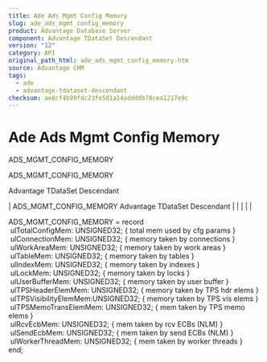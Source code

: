 ```yaml
---
title: Ade Ads Mgmt Config Memory
slug: ade_ads_mgmt_config_memory
product: Advantage Database Server
component: Advantage TDataSet Descendant
version: "12"
category: API
original_path_html: ade_ads_mgmt_config_memory.htm
source: Advantage CHM
tags:
  - ade
  - advantage-tdataset-descendant
checksum: ae8cf4b99fdc23fe5d1a14addddb78cea1217e9c
---
```


# Ade Ads Mgmt Config Memory

ADS\_MGMT\_CONFIG\_MEMORY

ADS\_MGMT\_CONFIG\_MEMORY

Advantage TDataSet Descendant

| ADS\_MGMT\_CONFIG\_MEMORY  Advantage TDataSet Descendant |  |  |  |  |

ADS\_MGMT\_CONFIG\_MEMORY = record  
  ulTotalConfigMem: UNSIGNED32; { total mem used by cfg params }   
  ulConnectionMem: UNSIGNED32; { memory taken by connections }   
  ulWorkAreaMem: UNSIGNED32; { memory taken by work areas }   
  ulTableMem: UNSIGNED32; { memory taken by tables }   
  ulIndexMem: UNSIGNED32; { memory taken by indexes }   
  ulLockMem: UNSIGNED32; { memory taken by locks }   
  ulUserBufferMem: UNSIGNED32; { memory taken by user buffer }   
  ulTPSHeaderElemMem: UNSIGNED32; { memory taken by TPS hdr elems }   
  ulTPSVisibilityElemMem:UNSIGNED32; { memory taken by TPS vis elems }   
  ulTPSMemoTransElemMem: UNSIGNED32; { mem taken by TPS memo elems }   
  ulRcvEcbMem: UNSIGNED32; { mem taken by rcv ECBs (NLM) }   
  ulSendEcbMem: UNSIGNED32; { mem taken by send ECBs (NLM) }   
  ulWorkerThreadMem: UNSIGNED32; { mem taken by worker threads }   
end;
